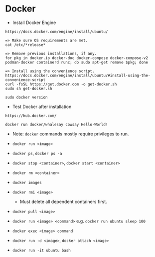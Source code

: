# Docker
- Install Docker Engine
```
https://docs.docker.com/engine/install/ubuntu/

=> Make sure OS requirements are met.
cat /etc/*release*

=> Remove previous installations, if any.
for pkg in docker.io docker-doc docker-compose docker-compose-v2 podman-docker containerd runc; do sudo apt-get remove $pkg; done

=> Install using the convenience script.
https://docs.docker.com/engine/install/ubuntu/#install-using-the-convenience-script
curl -fsSL https://get.docker.com -o get-docker.sh
sudo sh get-docker.sh

sudo docker version
```

- Test Docker after installation
```
https://hub.docker.com/

docker run docker/whalesay cowsay Hello-World!
```

- Note: `docker` commands mostly require privileges to run.

- `docker run <image>`

- `docker ps`, `docker ps -a`

- `docker stop <container>`, `docker start <container>`

- `docker rm <container>`

- `docker images`

- `docker rmi <image>`
  - Must delete all dependent containers first.

- `docker pull <image>`

- `docker run <image> <command>` e.g. `docker run ubuntu sleep 100`

- `docker exec <image> command`

- `docker run -d <image>`, `docker attach <image>`

- `docker run -it ubuntu bash`

